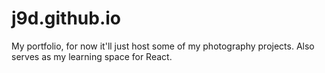 # j9d.github.io
My portfolio, for now it'll just host some of my photography projects. Also serves as my learning space for React.
